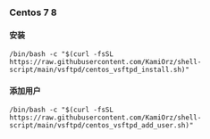 ### Centos 7 8

#### 安装
```/bin/bash -c "$(curl -fsSL https://raw.githubusercontent.com/KamiOrz/shell-script/main/vsftpd/centos_vsftpd_install.sh)"```

#### 添加用户
```/bin/bash -c "$(curl -fsSL https://raw.githubusercontent.com/KamiOrz/shell-script/main/vsftpd/centos_vsftpd_add_user.sh)"```
